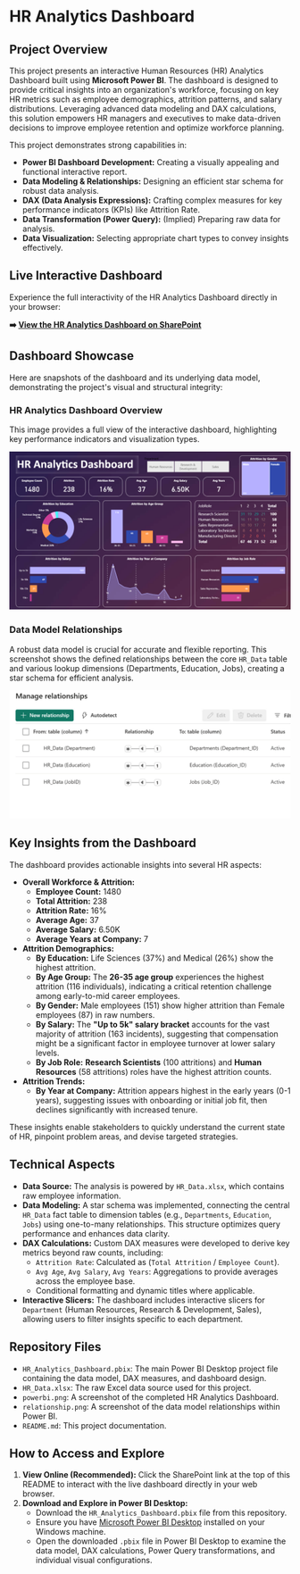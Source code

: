
# HR Analytics Dashboard

## Project Overview

This project presents an interactive Human Resources (HR) Analytics Dashboard built using **Microsoft Power BI**. The dashboard is designed to provide critical insights into an organization's workforce, focusing on key HR metrics such as employee demographics, attrition patterns, and salary distributions. Leveraging advanced data modeling and DAX calculations, this solution empowers HR managers and executives to make data-driven decisions to improve employee retention and optimize workforce planning.

This project demonstrates strong capabilities in:
*   **Power BI Dashboard Development:** Creating a visually appealing and functional interactive report.
*   **Data Modeling & Relationships:** Designing an efficient star schema for robust data analysis.
*   **DAX (Data Analysis Expressions):** Crafting complex measures for key performance indicators (KPIs) like Attrition Rate.
*   **Data Transformation (Power Query):** (Implied) Preparing raw data for analysis.
*   **Data Visualization:** Selecting appropriate chart types to convey insights effectively.


## Live Interactive Dashboard

Experience the full interactivity of the HR Analytics Dashboard directly in your browser:

**➡️ [View the HR Analytics Dashboard on SharePoint](https://truman0-my.sharepoint.com/:u:/g/personal/sp3714_truman_edu/EdS3Tnx4T8pPmlfoCaHPMAUBKFcT5WWCXX4OEnJ36fabEw?e=dyECXG)**

## Dashboard Showcase

Here are snapshots of the dashboard and its underlying data model, demonstrating the project's visual and structural integrity:

### HR Analytics Dashboard Overview
This image provides a full view of the interactive dashboard, highlighting key performance indicators and visualization types.

![HR Analytics Dashboard](powerbi.png)

### Data Model Relationships
A robust data model is crucial for accurate and flexible reporting. This screenshot shows the defined relationships between the core `HR_Data` table and various lookup dimensions (Departments, Education, Jobs), creating a star schema for efficient analysis.

![Data Model Relationships](relationship.png)


## Key Insights from the Dashboard

The dashboard provides actionable insights into several HR aspects:

*   **Overall Workforce & Attrition:**
    *   **Employee Count:** 1480
    *   **Total Attrition:** 238
    *   **Attrition Rate:** 16%
    *   **Average Age:** 37
    *   **Average Salary:** 6.50K
    *   **Average Years at Company:** 7
*   **Attrition Demographics:**
    *   **By Education:** Life Sciences (37%) and Medical (26%) show the highest attrition.
    *   **By Age Group:** The **26-35 age group** experiences the highest attrition (116 individuals), indicating a critical retention challenge among early-to-mid career employees.
    *   **By Gender:** Male employees (151) show higher attrition than Female employees (87) in raw numbers.
    *   **By Salary:** The **"Up to 5k" salary bracket** accounts for the vast majority of attrition (163 incidents), suggesting that compensation might be a significant factor in employee turnover at lower salary levels.
    *   **By Job Role:** **Research Scientists** (100 attritions) and **Human Resources** (58 attritions) roles have the highest attrition counts.
*   **Attrition Trends:**
    *   **By Year at Company:** Attrition appears highest in the early years (0-1 years), suggesting issues with onboarding or initial job fit, then declines significantly with increased tenure.

These insights enable stakeholders to quickly understand the current state of HR, pinpoint problem areas, and devise targeted strategies.

## Technical Aspects

*   **Data Source:** The analysis is powered by `HR_Data.xlsx`, which contains raw employee information.
*   **Data Modeling:** A star schema was implemented, connecting the central `HR_Data` fact table to dimension tables (e.g., `Departments`, `Education`, `Jobs`) using one-to-many relationships. This structure optimizes query performance and enhances data clarity.
*   **DAX Calculations:** Custom DAX measures were developed to derive key metrics beyond raw counts, including:
    *   `Attrition Rate`: Calculated as (`Total Attrition` / `Employee Count`).
    *   `Avg Age`, `Avg Salary`, `Avg Years`: Aggregations to provide averages across the employee base.
    *   Conditional formatting and dynamic titles where applicable.
*   **Interactive Slicers:** The dashboard includes interactive slicers for `Department` (Human Resources, Research & Development, Sales), allowing users to filter insights specific to each department.

## Repository Files

*   `HR_Analytics_Dashboard.pbix`: The main Power BI Desktop project file containing the data model, DAX measures, and dashboard design.
*   `HR_Data.xlsx`: The raw Excel data source used for this project.
*   `powerbi.png`: A screenshot of the completed HR Analytics Dashboard.
*   `relationship.png`: A screenshot of the data model relationships within Power BI.
*   `README.md`: This project documentation.

## How to Access and Explore

1.  **View Online (Recommended):** Click the SharePoint link at the top of this README to interact with the live dashboard directly in your web browser.
2.  **Download and Explore in Power BI Desktop:**
    *   Download the `HR_Analytics_Dashboard.pbix` file from this repository.
    *   Ensure you have [Microsoft Power BI Desktop](https://powerbi.microsoft.com/desktop/) installed on your Windows machine.
    *   Open the downloaded `.pbix` file in Power BI Desktop to examine the data model, DAX calculations, Power Query transformations, and individual visual configurations.
